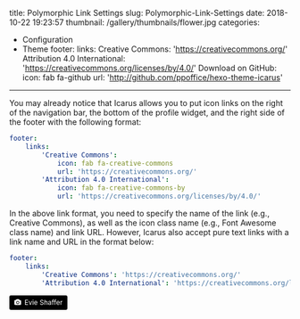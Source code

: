 title: Polymorphic Link Settings
slug: Polymorphic-Link-Settings
date: 2018-10-22 19:23:57
thumbnail: /gallery/thumbnails/flower.jpg
categories:
- Configuration
- Theme
footer:
    links:
        Creative Commons: 'https://creativecommons.org/'
        Attribution 4.0 International: 'https://creativecommons.org/licenses/by/4.0/'
        Download on GitHub:
            icon: fab fa-github
            url: 'http://github.com/ppoffice/hexo-theme-icarus'
---

You may already notice that Icarus allows you to put icon links on the right of the navigation bar, the bottom of the profile widget, and the right side of the footer with the following format:

<!-- more -->

```yml
footer:
    links:
        'Creative Commons':
            icon: fab fa-creative-commons
            url: 'https://creativecommons.org/'
        'Attribution 4.0 International':
            icon: fab fa-creative-commons-by
            url: 'https://creativecommons.org/licenses/by/4.0/'
```

In the above link format, you need to specify the name of the link (e.g., Creative Commons), as well as the icon class name (e.g., Font Awesome class name) and link URL. However, Icarus also accept pure text links with a link name and URL in the format below:

```yml
footer:
    links:
        'Creative Commons': 'https://creativecommons.org/'
        'Attribution 4.0 International': 'https://creativecommons.org/licenses/by/4.0/'
```

<a style="background-color:black;color:white;text-decoration:none;padding:4px 6px;font-size:12px;line-height:1.2;display:inline-block;border-radius:3px" href="https://unsplash.com/@evieshaffer?utm_medium=referral&amp;utm_campaign=photographer-credit&amp;utm_content=creditBadge" target="_blank" rel="noopener noreferrer" title="Download free do whatever you want high-resolution photos from Evie Shaffer"><span style="display:inline-block;padding:2px 3px"><svg xmlns="http://www.w3.org/2000/svg" style="height:12px;width:auto;position:relative;vertical-align:middle;top:-1px;fill:white" viewBox="0 0 32 32"><title>unsplash-logo</title><path d="M20.8 18.1c0 2.7-2.2 4.8-4.8 4.8s-4.8-2.1-4.8-4.8c0-2.7 2.2-4.8 4.8-4.8 2.7.1 4.8 2.2 4.8 4.8zm11.2-7.4v14.9c0 2.3-1.9 4.3-4.3 4.3h-23.4c-2.4 0-4.3-1.9-4.3-4.3v-15c0-2.3 1.9-4.3 4.3-4.3h3.7l.8-2.3c.4-1.1 1.7-2 2.9-2h8.6c1.2 0 2.5.9 2.9 2l.8 2.4h3.7c2.4 0 4.3 1.9 4.3 4.3zm-8.6 7.5c0-4.1-3.3-7.5-7.5-7.5-4.1 0-7.5 3.4-7.5 7.5s3.3 7.5 7.5 7.5c4.2-.1 7.5-3.4 7.5-7.5z"></path></svg></span><span style="display:inline-block;padding:2px 3px">Evie Shaffer</span></a>
